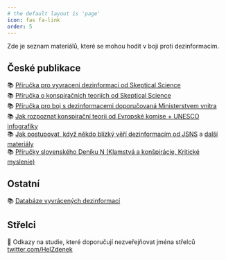 ```yaml
---
# the default layout is 'page'
icon: fas fa-link
order: 5
---
```


Zde je seznam materiálů, které se mohou hodit v boji proti dezinformacím.

## České publikace

📚 [Příručka pro vyvracení dezinformací od Skeptical Science](https://skepticalscience.com/docs/DebunkingHandbook2020-Czech.pdf)<br>
📚 [Příručka o konspiračních teoriích od Skeptical Science](https://skepticalscience.com/docs/ConspiracyTheoryHandbook_Czech.pdf)<br>
📚 [Příručka pro boj s dezinformacemi doporučovaná Ministerstvem vnitra](https://www.mvcr.cz/chh/soubor/resist-cz-pdf.aspx)<br>
📚 [Jak rozpoznat konspirační teorii od Evropské komise + UNESCO infografiky](https://commission.europa.eu/strategy-and-policy/coronavirus-response/fighting-disinformation/identifying-conspiracy-theories_cs)<br>
📚 [Jak postupovat, když někdo blízký věří dezinformacím od JSNS](https://www.jsns.cz/nove/projekty/medialni-vzdelavani/materialy/kdyz-nekdo-blizky-veri-dezinformacim.pdf) a [další materiály](https://www.jsns.cz/projekty/medialni-vzdelavani/materialy/publikace)<br>
📚 [Příručky slovenského Deníku N (Klamstvá a konšpirácie, Kritické myslenie)](https://dennikn.sk/prirucky/)

## Ostatní
📚 [Databáze vyvrácených dezinformací](https://weverify-demo.ontotext.com/#!/searchViewResults)<br>

## Střelci
🔗 Odkazy na studie, které doporučují nezveřejňovat jména střelců [twitter.com/HelZdenek](https://twitter.com/HelZdenek/status/1776644499088814278)

